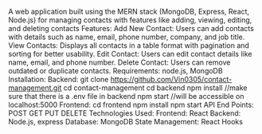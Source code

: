 A web application built using the MERN stack (MongoDB, Express, React, Node.js) for managing contacts with features like adding, viewing, editing, and deleting contacts
Features:
Add New Contact: Users can add contacts with details such as name, email, phone number, company, and job title.
View Contacts: Displays all contacts in a table format with pagination and sorting for better usability.
Edit Contact: Users can edit contact details like name, email, and phone number.
Delete Contact: Users can remove outdated or duplicate contacts.
Requirements: node.js, MongoDB
Installation:
Backend:
git clone https://github.com/Vin0305/contact-management.git
cd contact-management
cd backend
npm install
//make sure that there is a .env file in backend
npm start
//will be accessible on localhost:5000
Frontend:
cd frontend
npm install
npm start
API End Points:
POST
GET
PUT
DELETE
Technologies Used:
Frontend: React
Backend: Node.js, express
Database: MongoDB
State Management: React Hooks



